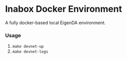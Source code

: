 # Inabox Docker Environment

A fully docker-based local EigenDA environment.

### Usage

1. `make devnet-up`
2. `make devnet-logs`
